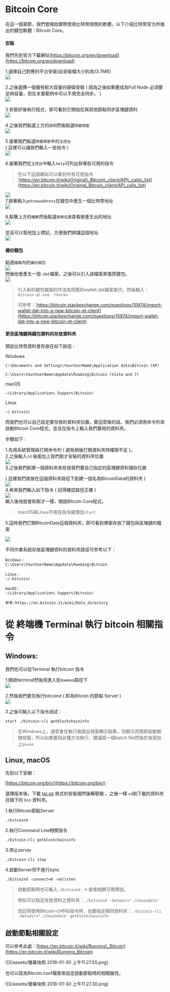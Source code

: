 # Bitcoin Core

在這一個章節，我們會開始實際使用比特幣相關的軟體，以下介紹比特幣官方所推出的錢包軟體：Bitcoin Core。

#### 安裝

我們先到官方下載網址[https://bitcoin.org/en/download](https://bitcoin.org/en/download)

1.選擇自己對應的平台安裝\(此安裝檔大小約為13.7MB\)  
![](/assets/bitcoin-core-download.png)

2.之後選擇一個擁有較大容量的硬碟安裝 \( 因為之後如果要成為Full Node 必須要足夠容量，但在本書範例中可以不用完全同步。 \)  
![](/assets/bitcoin-install01.png)

3.安裝好後執行程式，即可看到它開始在與其他節點同步區塊鏈資料  
![](/assets/bitcoin-qt01.png)

4.之後我們點選上方的`說明`然後點選`除錯視窗`  
![](/assets/bitcoin-qt02.png)

5.接著我們點選`除錯視窗`中的`主控台`  
\( 這裡可以讓我們輸入一些指令 \)  
![](/assets/bitcoin-qt03.png)

6.接著我們在`主控台`中輸入`help`可列出有哪些可用的指令

> 在以下這個網站可以看到所有可用指令  
> [https://en.bitcoin.it/wiki/Original\_Bitcoin\_client/API\_calls\_list](https://en.bitcoin.it/wiki/Original_Bitcoin_client/API_calls_list)

![](/assets/bitcoin-qt06.png)  
7.接著輸入`getnewaddress`在錢包中產生一個比特幣地址  
![](/assets/bitcoin-qt07.png)

8.點擊上方的`檔案`然後點選`收款位置`查看剛產生出的地址  
![](/assets/bitcoin-qt08.png)

並且可以幫他加上標記，方便我們辨識這個地址  
![](/assets/bitcoin-qt09.png)

#### 備份錢包

點選`檔案`內的`備份錢包`  
![](/assets/bitcoin-qt10.png)  
然後他會產生一個`.dat`檔案，之後可以引入該檔案來復原錢包。  
![](/assets/bitcoin-qt11.png)

> 引入新的錢包檔案的作法為把舊的wallet.dat檔案取代，然後輸入：`bitcoin-qt.exe -rescan`
>
> 可參考：[https://bitcoin.stackexchange.com/questions/10974/import-wallet-dat-into-a-new-bitcoin-qt-client](https://bitcoin.stackexchange.com/questions/10974/import-wallet-dat-into-a-new-bitcoin-qt-client)

#### 更改區塊鏈與錢包資料的存放資料夾

預設比特幣資料會存放在如下路徑 :

Windows

```
C:\Documents and Settings\YourUserName\Application data\Bitcoin (XP)

C:\Users\YourUserName\Appdata\Roaming\Bitcoin (Vista and 7)
```

macOS

```
~/Library/Application\ Support/Bitcoin/
```

Linux

```
~/.bitcoin/
```

而我們也可以自己設定要存放的資料夾位置，要這麼做的話，我們必須用命令列來啟動Bitcoin Core程式，並且在指令上輸入我們要用的資料夾。

步驟如下 :

1.先用系統管理員打開命令列 \( 避免稍後打開資料夾時權限不足 \)。  
2.之後輸入`cd` 後面加上我們剛才安裝的資料夾位置  
![](/assets/bitcoin-qt12.png)  
3.之後我們創建一個資料夾來存放我們要自己指定的區塊鏈資料儲存位置 

\( 這裡我們直接在這個資料夾路徑下創建一個名為BitcoinData的資料夾  \)  
![](/assets/bitcoin-qt13.png)  
4.再來我們輸入如下指令 \( 記得確認路徑正確 \)  
![](/assets/start-qt-cmd.png)  
輸入後他就會和剛才一樣，開啟Bitcoin Core程式。

> macOS與Linux不用在指令開頭加`start`

5.這時我們打開BitcoinData這個資料夾，即可看到裡面存放了錢包與區塊鏈的檔案

![](/assets/bitcoin-qt14.png)

不同作業系統存放區塊鏈資料的資料夾路徑可參考以下：

```
Windows：
C:\Users\YourUserName\Appdata\Roaming\Bitcoin

Linux：
~/.bitcoin/

macOS：
~/Library/Application\ Support/Bitcoin/

參考:https://en.bitcoin.it/wiki/Data_directory
```

# 從 終端機 Terminal  執行 bitcoin 相關指令

## Windows:

我們也可以從Terminal 執行bitcoin 指令

1.開啟terminal然後用進入到`daemon`路徑下  
![](/assets/bitcoin-qt15.png)

2.然後我們要先執行bitcoind \( 即為Bitcoin 的節點 Server \)  
![](/assets/bitcoin-qt16.png)

3.之後可輸入以下指令測試：

```
start ./bitcoin-cli getblockchaininfo
```

> 在Windows上，通常會在執行後跳出視窗顯示結果，但顯示完隨即自動關閉視窗，所以如果要用此種方法執行，建議寫一個batch file然後於後面加上`pause`

## Linux, macOS

先到以下官網：

[https://bitcoin.org/bin/](https://bitcoin.org/bin/)

選擇版本後，下載 [tar.gz](https://bitcoin.org/bin/bitcoin-core-0.15.1/bitcoin-0.15.1-osx64.tar.gz) 格式的安裝檔然後解壓縮 ，之後一樣 `cd`到下載的資料夾目錄下的 `bin` 資料夾。

1.執行Bitcoin節點Server

```
./bitcoind
```

2.執行Command Line相關指令

```
./bitcoin-cli getblockchaininfo
```

3.停止server

```
./bitcoin-cli stop
```

4.啟動Server但不進行sync

```
./bitcoind -connect=0 -nolisten
```

> 啟動節點時也可輸入`./bitcoind -h` 查看相關可用標誌。
>
> 例如可以指定存放資料之資料夾：`./bitcoind -datadir="./chaindata"`
>
> 但記得使用Bitcoin-cli呼叫指令時，也要指定相同資料夾：`./bitcoin-cli -datadir="./chaindata" getblockchaininfo`

## 啟動節點相關設定

可以參考此處：[https://en.bitcoin.it/wiki/Running\_Bitcoin](https://en.bitcoin.it/wiki/Running_Bitcoin)

![](/assets/螢幕快照 2018-01-30 上午11.27.55.png)

也可以寫為Bitcoin.conf檔案來設定啟動節點時的相關屬性。

![](/assets/螢幕快照 2018-01-30 上午11.27.30.png)

